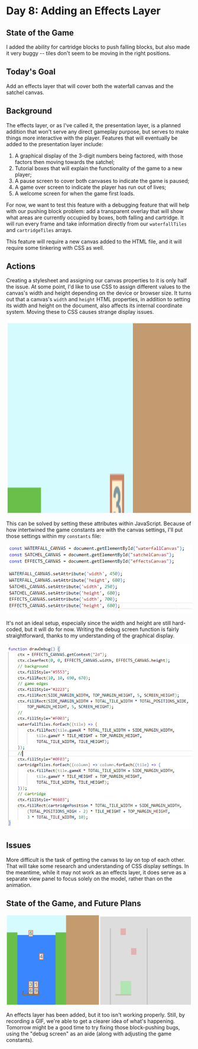 # Day 8: Adding an Effects Layer

## State of the Game

I added the ability for cartridge blocks to push falling blocks, but also made it very buggy -- tiles don't seem to be moving in the right positions.

## Today's Goal

Add an effects layer that will cover both the waterfall canvas and the satchel canvas.

## Background

The effects layer, or as I've called it, the presentation layer, is a planned addition that won't serve any direct gameplay purpose, but serves to make things more interactive with the player. Features that will eventually be added to the presentation layer include:

1. A graphical display of the 3-digit numbers being factored, with those factors then moving towards the satchel;
2. Tutorial boxes that will explain the functionality of the game to a new player;
3. A pause screen to cover both canvases to indicate the game is paused;
4. A game over screen to indicate the player has run out of lives;
5. A welcome screen for when the game first loads.

For now, we want to test this feature with a debugging feature that will help with our pushing block problem: add a transparent overlay that will show what areas are currently occupied by boxes, both falling and cartridge. It will run every frame and take information directly from our ``waterfallTiles`` and ``cartridgeTiles`` arrays.

This feature will require a new canvas added to the HTML file, and it will require some tinkering with CSS as well.

## Actions

Creating a stylesheet and assigning our canvas properties to it is only half the issue. At some point, I'd like to use CSS to assign different values to the canvas's width and height depending on the device or browser size. It turns out that a canvas's ``width`` and ``height`` HTML properties, in addition to setting its width and height on the document, also affects its internal coordinate system. Moving these to CSS causes strange display issues.

![Stretched out game canvas.](./img/8_canvas_fail.png)

This can be solved by setting these attributes within JavaScript. Because of how intertwined the game constants are with the canvas settings, I'll put those settings within my ``constants`` file:

![Setting width and height attributes of canvas elements.](./img/8_set_attributes.png)

It's not an ideal setup, especially since the width and height are still hard-coded, but it will do for now. Writing the debug screen function is fairly straightforward, thanks to my understanding of the graphical display.

![The debug drawing function.](./img/8_draw_debug.png)

## Issues

More difficult is the task of getting the canvas to lay on top of each other. That will take some research and understanding of CSS display settings. In the meantime, while it may not work as an effects layer, it does serve as a separate view panel to focus solely on the model, rather than on the animation.

## State of the Game, and Future Plans

![The game so far.](./img/8_game.gif)

An effects layer has been added, but it too isn't working properly. Still, by recording a GIF, we're able to get a clearer idea of what's happening. Tomorrow might be a good time to try fixing those block-pushing bugs, using the "debug screen" as an aide (along with adjusting the game constants).
